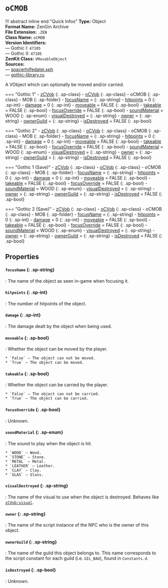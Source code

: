 # `oCMOB`

!!! abstract inline end "Quick Infos"
    **Type:** Object<br/>
    **Format Name:** ZenGin Archive<br/>
    **File Extension:** `.ZEN`<br/>
    **Class Name:** `oCMOB`<br/>
    **Version Identifiers:**<br />
    — Gothic I: `47105`<br/>
    — Gothic II: `47105`<br/>
    **ZenKit Class:** `VMovableObject` <br/>
    **Sources:**<br/>
    — [spacerhilfedatei.sph](https://wiki.worldofgothic.de/doku.php?id=spacer:hilfedatei)<br />
    — [gothic-library.ru](http://www.gothic-library.ru/publ/ocmob_class/1-1-0-503)

A VObject which can optionally be moved and/or carried.

=== "Gothic 1"
    - [zCVob](zCVob.md)
      {: .sp-class}
    - [oCVob](oCVob.md)
      {: .sp-class}
    - oCMOB
      {: .sp-class}
        - MOB
          {: .sp-folder}
            - [focusName](#focusname) = 
              {: .sp-string}
            - [hitpoints](#hitpoints) = 0
              {: .sp-int}
            - [damage](#damage) = 0
              {: .sp-int}
            - [moveable](#moveable) = FALSE
              {: .sp-bool}
            - [takeable](#takeable) = FALSE
              {: .sp-bool}
            - [focusOverride](#focusoverride) = FALSE
              {: .sp-bool}
            - [soundMaterial](#soundmaterial) = WOOD
              {: .sp-enum}
            - [visualDestroyed](#visualdestroyed) = 
              {: .sp-string}
            - [owner](#owner) = 
              {: .sp-string}
            - [ownerGuild](#ownerguild) = 
              {: .sp-string}
        - [isDestroyed](#isdestroyed) = FALSE
          {: .sp-bool}

=== "Gothic 2"
    - [zCVob](zCVob.md)
      {: .sp-class}
    - [oCVob](oCVob.md)
      {: .sp-class}
    - oCMOB
      {: .sp-class}
        - MOB
          {: .sp-folder}
            - [focusName](#focusname) = 
              {: .sp-string}
            - [hitpoints](#hitpoints) = 0
              {: .sp-int}
            - [damage](#damage) = 0
              {: .sp-int}
            - [moveable](#moveable) = FALSE
              {: .sp-bool}
            - [takeable](#takeable) = FALSE
              {: .sp-bool}
            - [focusOverride](#focusoverride) = FALSE
              {: .sp-bool}
            - [soundMaterial](#soundmaterial) = WOOD
              {: .sp-enum}
            - [visualDestroyed](#visualdestroyed) = 
              {: .sp-string}
            - [owner](#owner) = 
              {: .sp-string}
            - [ownerGuild](#ownerguild) = 
              {: .sp-string}
        - [isDestroyed](#isdestroyed) = FALSE
          {: .sp-bool}

=== "Gothic 1 (Save)"
    - [zCVob](zCVob.md)
      {: .sp-class}
    - [oCVob](oCVob.md)
      {: .sp-class}
    - oCMOB
      {: .sp-class}
        - MOB
          {: .sp-folder}
            - [focusName](#focusname) = 
              {: .sp-string}
            - [hitpoints](#hitpoints) = 0
              {: .sp-int}
            - [damage](#damage) = 0
              {: .sp-int}
            - [moveable](#moveable) = FALSE
              {: .sp-bool}
            - [takeable](#takeable) = FALSE
              {: .sp-bool}
            - [focusOverride](#focusoverride) = FALSE
              {: .sp-bool}
            - [soundMaterial](#soundmaterial) = WOOD
              {: .sp-enum}
            - [visualDestroyed](#visualdestroyed) = 
              {: .sp-string}
            - [owner](#owner) = 
              {: .sp-string}
            - [ownerGuild](#ownerguild) = 
              {: .sp-string}
        - [isDestroyed](#isdestroyed) = FALSE
          {: .sp-bool}

=== "Gothic 2 (Save)"
    - [zCVob](zCVob.md)
      {: .sp-class}
    - [oCVob](oCVob.md)
      {: .sp-class}
    - oCMOB
      {: .sp-class}
        - MOB
          {: .sp-folder}
            - [focusName](#focusname) = 
              {: .sp-string}
            - [hitpoints](#hitpoints) = 0
              {: .sp-int}
            - [damage](#damage) = 0
              {: .sp-int}
            - [moveable](#moveable) = FALSE
              {: .sp-bool}
            - [takeable](#takeable) = FALSE
              {: .sp-bool}
            - [focusOverride](#focusoverride) = FALSE
              {: .sp-bool}
            - [soundMaterial](#soundmaterial) = WOOD
              {: .sp-enum}
            - [visualDestroyed](#visualdestroyed) = 
              {: .sp-string}
            - [owner](#owner) = 
              {: .sp-string}
            - [ownerGuild](#ownerguild) = 
              {: .sp-string}
        - [isDestroyed](#isdestroyed) = FALSE
          {: .sp-bool}

## Properties

#### `focusName` {: .sp-string}

:   The name of the object as seen in-game when focusing it.

#### `hitpoints` {: .sp-int}

:   The number of hitpoints of the object.

#### `damage` {: .sp-int}

:   The damage dealt by the object when being used.

#### `moveable` {: .sp-bool}

:   Whether the object can be moved by the player.

    * `False` — The object can not be moved.
    * `True` — The object can be moved.

#### `takeable` {: .sp-bool}

:   Whether the object can be carried by the player.

    * `False` — The object can not be carried.
    * `True` — The object can be carried.

#### `focusOverride` {: .sp-bool}

:   Unknown.

#### `soundMaterial` {: .sp-enum}

:   The sound to play when the object is hit.

    * `WOOD` — Wood.
    * `STONE` — Stone.
    * `METAL` — Metal.
    * `LEATHER` — Leather.
    * `CLAY` — Clay.
    * `GLAS` — Glass.

#### `visualDestroyed` {: .sp-string}

:   The name of the visual to use when the object is destroyed. Behaves like [`zCVob:visual`](zCVob.md#visual).

#### `owner` {: .sp-string}

:   The name of the script instance of the NPC who is the owner of this object.

#### `ownerGuild` {: .sp-string}

:   The name of the guild this object belongs to. This name corresponds to the script constant for each guild (i.e. `GIL_BAU`), found in `Constants.d`.

#### `isDestroyed` {: .sp-bool}

:   Unknown.

